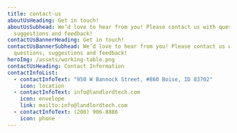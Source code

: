 ```yaml
---
title: contact-us
aboutUsHeading: Get in touch!
aboutUsSubhead: We’d love to hear from you! Please contact us with questions,
  suggestions and feedback!
contactUsBannerHeading: Get in touch!
contactUsBannerSubhead: We’d love to hear from you! Please contact us with
  questions, suggestions and feedback!
heroImg: /assets/working-table.png
contactUsHeading: Contact Information
contactInfoList:
  - contactInfoText: "950 W Bannock Street, #860 Boise, ID 83702"
    icon: location
  - contactInfoText: info@landlordtech.com
    icon: envelope
    link: mailto:info@landlordtech.com
  - contactInfoText: (208) 906-8886
    icon: phone
---
```

